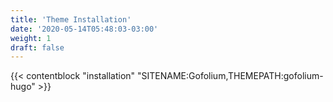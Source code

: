 ```yaml
---
title: 'Theme Installation'
date: '2020-05-14T05:48:03-03:00'
weight: 1
draft: false
---
```


{{< contentblock "installation" "SITENAME:Gofolium,THEMEPATH:gofolium-hugo" >}}
